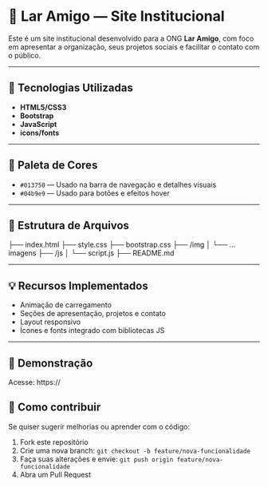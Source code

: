 # 🌟 Lar Amigo — Site Institucional

Este é um site institucional desenvolvido para a ONG **Lar Amigo**, com foco em apresentar a organização, seus projetos sociais e facilitar o contato com o público.

---

## 🚀 Tecnologias Utilizadas

- **HTML5/CSS3**
- **Bootstrap**
- **JavaScript**
- **icons/fonts**

---

## 🎨 Paleta de Cores

- `#013750` — Usado na barra de navegação e detalhes visuais
- `#04b9e9` — Usado para botões e efeitos hover

---

## 📂 Estrutura de Arquivos

├── index.html
├── style.css
├── bootstrap.css
├── /img
│ └── ... imagens 
├── /js
│ └── script.js 
├── README.md

---

## 💡 Recursos Implementados

- Animação de carregamento
- Seções de apresentação, projetos e contato
- Layout responsivo
- Ícones e fonts integrado com bibliotecas JS 

---

## 📸 Demonstração

Acesse: https://

## 🔧 Como contribuir

Se quiser sugerir melhorias ou aprender com o código:

1. Fork este repositório
2. Crie uma nova branch: `git checkout -b feature/nova-funcionalidade`
3. Faça suas alterações e envie: `git push origin feature/nova-funcionalidade`
4. Abra um Pull Request
